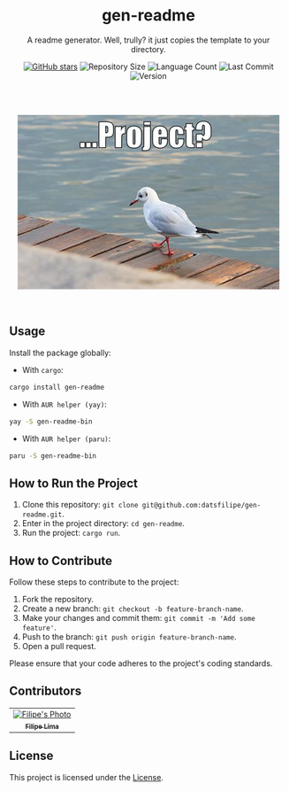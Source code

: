 <div align="center">

# gen-readme

A readme generator. Well, trully? it just copies the template to your directory.

[![GitHub stars](https://img.shields.io/github/stars/datsfilipe/gen-readme.svg)](https://github.com/datsfilipe/gen-readme/stargazers)
![Repository Size](https://img.shields.io/github/repo-size/datsfilipe/gen-readme.svg)
![Language Count](https://img.shields.io/github/languages/count/datsfilipe/gen-readme.svg)
![Last Commit](https://img.shields.io/github/last-commit/datsfilipe/gen-readme.svg)
![Version](https://img.shields.io/badge/version-0.1.1-blue.svg)

<br/>
<br/>

![Meme](./assets/meme.jpg)

<br/>
</div>

## Usage

Install the package globally:

- With `cargo`:

```bash
cargo install gen-readme
```

- With `AUR helper (yay)`:

```bash
yay -S gen-readme-bin
```

- With `AUR helper (paru)`:

```bash
paru -S gen-readme-bin
```

## How to Run the Project

1. Clone this repository: `git clone git@github.com:datsfilipe/gen-readme.git`.
2. Enter in the project directory: `cd gen-readme`.
3. Run the project: `cargo run`.

## How to Contribute

Follow these steps to contribute to the project:

1. Fork the repository.
2. Create a new branch: `git checkout -b feature-branch-name`.
3. Make your changes and commit them: `git commit -m 'Add some feature'`.
4. Push to the branch: `git push origin feature-branch-name`.
5. Open a pull request.

Please ensure that your code adheres to the project's coding standards.

## Contributors

<table>
    <tr>
        <td align="center">
            <a href="https://github.com/datsfilipe">
                <img src="https://github.com/datsfilipe.png" width="100px;" alt="Filipe's Photo"/><br>
                <sub>
                    <b>Filipe Lima</b>
                </sub>
            </a>
        </td>
    </tr>
</table>


## License

This project is licensed under the [License](LICENSE).
